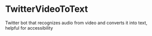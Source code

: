 # TwitterVideoToText
Twitter bot that recognizes audio from video and converts it into text, helpful for accessibility
